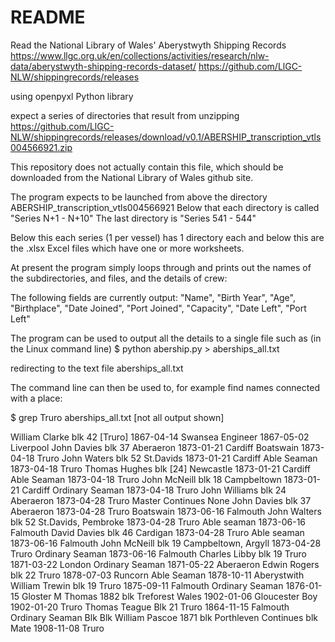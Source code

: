 # README #

Read the National Library of Wales' Aberystwyth Shipping Records
https://www.llgc.org.uk/en/collections/activities/research/nlw-data/aberystwyth-shipping-records-dataset/
https://github.com/LlGC-NLW/shippingrecords/releases

using openpyxl Python library

expect a series of directories that result from unzipping
https://github.com/LlGC-NLW/shippingrecords/releases/download/v0.1/ABERSHIP_transcription_vtls004566921.zip

This repository does not actually contain this file, which should be downloaded from the National Library of Wales github site.

The program expects to be launched from above the directory ABERSHIP_transcription_vtls004566921
Below that each directory is called "Series N+1 - N+10"
The last directory is "Series 541 - 544"

Below this each series (1 per vessel) has 1 directory each
and below this are the .xlsx Excel files
which have one or more worksheets.

At present the program simply loops through and prints out
the names of the subdirectories, and files, and the details of crew:

The following fields are currently output:
"Name", "Birth Year", "Age", "Birthplace", "Date Joined", "Port Joined", "Capacity", "Date Left", "Port Left"

The program can be used to output all the details to a single file such as
(in the Linux command line)
$ python abership.py > aberships_all.txt

redirecting to the text file aberships_all.txt

The command line can then be used to, for example find names connected with a
place:

$ grep Truro aberships_all.txt
[not all output shown]

William Clarke                	blk        42      	[Truro]             	1867-04-14  Swansea              Engineer            	1867-05-02           Liverpool
John Davies                   	blk        37      	Aberaeron           	1873-01-21  Cardiff              Boatswain           	1873-04-18           Truro
John Waters                   	blk        52      	St.Davids           	1873-01-21  Cardiff              Able Seaman         	1873-04-18           Truro
Thomas Hughes                 	blk        [24]    	Newcastle           	1873-01-21  Cardiff              Able Seaman         	1873-04-18           Truro
John McNeill                  	blk        18      	Campbeltown         	1873-01-21  Cardiff              Ordinary Seaman     	1873-04-18           Truro
John Williams                 	blk        24      	Aberaeron           	1873-04-28  Truro                Master              	Continues            None
John Davies                   	blk        37      	Aberaeron           	1873-04-28  Truro                Boatswain           	1873-06-16           Falmouth
John Walters                  	blk        52      	St.Davids, Pembroke 	1873-04-28  Truro                Able seaman         	1873-06-16           Falmouth
David Davies                  	blk        46      	Cardigan            	1873-04-28  Truro                Able seaman         	1873-06-16           Falmouth
John McNeill                  	blk        19      	Campbeltown, Argyll 	1873-04-28  Truro                Ordinary Seaman     	1873-06-16           Falmouth
Charles Libby                 	blk        19      	Truro               	1871-03-22  London               Ordinary Seaman     	1871-05-22           Aberaeron
Edwin Rogers                  	blk        22      	Truro               	1878-07-03  Runcorn              Able Seaman         	1878-10-11           Aberystwith
William Trewin                	blk        19      	Truro               	1875-09-11  Falmouth             Ordinary Seaman     	1876-01-15           Gloster
M Thomas                      	1882       blk     	Treforest Wales     	1902-01-06  Gloucester           Boy                 	1902-01-20           Truro
Thomas Teague                 	Blk        21      	Truro               	1864-11-15  Falmouth             Ordinary Seaman     	Blk                  Blk
William Pascoe                	1871       blk     	Porthleven          	Continues   blk                  Mate                	1908-11-08           Truro
